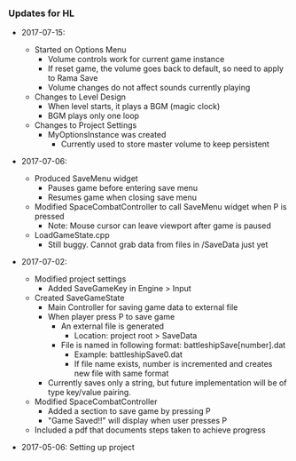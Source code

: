 ### Updates for HL
* 2017-07-15:
	* Started on Options Menu
		* Volume controls work for current game instance
		* If reset game, the volume goes back to default, so need to apply to Rama Save
		* Volume changes do not affect sounds currently playing
	* Changes to Level Design
		* When level starts, it plays a BGM (magic clock)
		* BGM plays only one loop
	* Changes to Project Settings
		* MyOptionsInstance was created
			* Currently used to store master volume to keep persistent
	
* 2017-07-06:
	* Produced SaveMenu widget
		* Pauses game before entering save menu
		* Resumes game when closing save menu
	* Modified SpaceCombatController to call SaveMenu widget when P is pressed
		* Note: Mouse cursor can leave viewport after game is paused
	* LoadGameState.cpp
		* Still buggy. Cannot grab data from files in /SaveData just yet
	
* 2017-07-02:
	* Modified project settings
		* Added SaveGameKey in Engine > Input
	* Created SaveGameState
		* Main Controller for saving game data to external file
		* When player press P to save game
			* An external file is generated
				* Location: project root > SaveData
			* File is named in following format: battleshipSave[number].dat
				* Example: battleshipSave0.dat
				* If file name exists, number is incremented and creates new file with same format
		* Currently saves only a string, but future implementation will be of type key/value pairing.
	* Modified SpaceCombatController
		* Added a section to save game by pressing P
		* "Game Saved!!" will display when user presses P
	* Included a pdf that documents steps taken to achieve progress

* 2017-05-06: Setting up project

